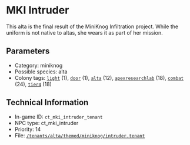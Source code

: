 # MKI Intruder

This alta is the final result of the MiniKnog Infiltration project. While the uniform is not native to altas, she wears it as part of her mission.

## Parameters

- Category: miniknog
- Possible species: alta
- Colony tags: [`light`](https://ceterai.github.io/MyEnternia/Wiki/Tags/Light) (1), [`door`](https://ceterai.github.io/MyEnternia/Wiki/Tags/Door) (1), [`alta`](https://ceterai.github.io/MyEnternia/Wiki/Tags/Alta) (12), [`apexresearchlab`](https://ceterai.github.io/MyEnternia/Wiki/Tags/Apexresearchlab) (18), [`combat`](https://ceterai.github.io/MyEnternia/Wiki/Tags/Combat) (24), [`tier4`](https://ceterai.github.io/MyEnternia/Wiki/Tags/Tier4) (18)

## Technical Information

- In-game ID: `ct_mki_intruder_tenant`
- NPC type: ct_mki_intruder
- Priority: 14
- File: [`/tenants/alta/themed/miniknog/intruder.tenant`](https://github.com/Ceterai/Enternia/blob/main/tenants/alta/themed/miniknog/intruder.tenant)
